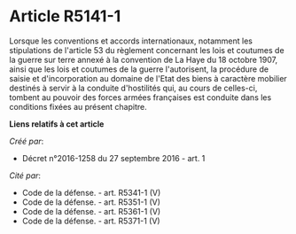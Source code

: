 # Article R5141-1

Lorsque les conventions et accords internationaux, notamment les stipulations de l'article 53 du règlement concernant les
lois et coutumes de la guerre sur terre annexé à la convention de La Haye du 18 octobre 1907, ainsi que les lois et coutumes
de la guerre l'autorisent, la procédure de saisie et d'incorporation au domaine de l'Etat des biens à caractère mobilier
destinés à servir à la conduite d'hostilités qui, au cours de celles-ci, tombent au pouvoir des forces armées françaises est
conduite dans les conditions fixées au présent chapitre.

**Liens relatifs à cet article**

_Créé par_:

  - Décret n°2016-1258 du 27 septembre 2016 - art. 1

_Cité par_:

  - Code de la défense. - art. R5341-1 (V)
  - Code de la défense. - art. R5351-1 (V)
  - Code de la défense. - art. R5361-1 (V)
  - Code de la défense. - art. R5371-1 (V)
